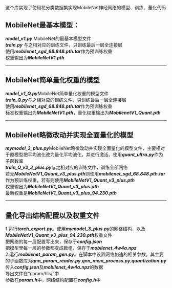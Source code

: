 这个库实现了使用花分类数据集实现MobileNet神经网络的模型、训练、量化代码

## MobileNet最基本模型：
***model_v1.py*** MobileNet的最基本模型文件  
***train.py*** 与之相对应的训练文件，只训练最后一层全连接层  
使用***mobilenet_sgd_68.848.pth.tar***作为预训练权重  
权重输出为***MobileNetV1.pth***  

*********
## MobileNet简单量化权重的模型
***model_v1_Q.py***MobileNet简单量化权重的模型文件  
***train_Q.py***与之相对应的训练文件，只训练最后一层全连接层  
使用***mobilenet_sgd_68.848.pth.tar***作为预训练权重  
标准权重输出为***MobileNetV1.pth***，量化权重输出为***MobilenetV1_Quant.pth***  

*********
## MobileNet略微改动并实现全面量化的模型
***mymodel_3_plus.py***MobileNet略微改动并实现全面量化的模型文件，主要相对于原模型把平均池化改为量化平均池化，并进行激活。使用***quant_ultra.py***作为子函数库  
***train_Q_v2_3_plus.py***与之相对应的训练文件，训练全部网络  
若无***MobileNetV1_Quant_v3_plus.pth***则使用***mobilenet_sgd_68.848.pth.tar***作为预训练权重，若有则使用***MobileNetV1_Quant_v3_plus.pth***  
权重输出为***MobileNetV1_Quant_v3_plus.pth***  
最新权重是***MobileNetV1_Quant_v3_plus_94.230.pth***

*********
## 量化导出结构配置以及权重文件
1.运行***torch_export.py***。使用***mymodel_3_plus.py***的网络结构，以及***MobileNetV1_Quant_v3_plus_94.230.pth***权重文件  
    把网络的每一层配置写出来，保存于***config.json***  
    把模型里每一层的参数都变成数组，保存于***mobilenet_4w4a.npz***  
2.运行***mobilenet_param_gen.py***。在脚本中设置网络加速的相关参数。其主要的子函数库为***qnn_param_reader.py***,***qnn_mem_process.py***,***quantization.py***  
    传入***config.json***及***mobilenet_4w4a.npz***的数据  
    导出文件在“param/hls/”中  
    参数在***param.h***中，网络结构配置在***config.h***中  